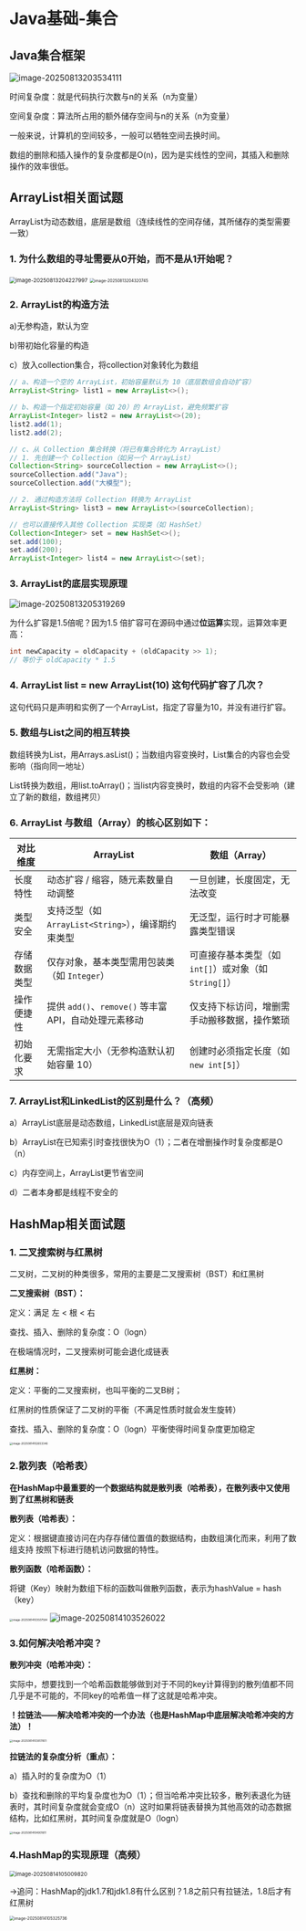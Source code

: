 # Java基础-集合

## Java集合框架

![image-20250813203534111](https://raw.githubusercontent.com/Yzitong/When-Java-meets-LLM/main/images/image-20250813203534111.png)

时间复杂度：就是代码执行次数与n的关系（n为变量）

空间复杂度：算法所占用的额外储存空间与n的关系（n为变量）

一般来说，计算机的空间较多，一般可以牺牲空间去换时间。

数组的删除和插入操作的复杂度都是O(n)，因为是实线性的空间，其插入和删除操作的效率很低。

## ArrayList相关面试题

ArrayList为动态数组，底层是数组（连续线性的空间存储，其所储存的类型需要一致）

### 1. 为什么数组的寻址需要从0开始，而不是从1开始呢？

<img src="https://raw.githubusercontent.com/Yzitong/When-Java-meets-LLM/main/images/image-20250813204227997.png" alt="image-20250813204227997" style="zoom:67%;" />

<img src="https://raw.githubusercontent.com/Yzitong/When-Java-meets-LLM/main/images/image-20250813204320745.png" alt="image-20250813204320745" style="zoom: 50%;" />

### 2. ArrayList的构造方法

a)无参构造，默认为空 

b)带初始化容量的构造

c）放入collection集合，将collection对象转化为数组

```java
// a、构造一个空的 ArrayList，初始容量默认为 10（底层数组会自动扩容）
ArrayList<String> list1 = new ArrayList<>();  

// b、构造一个指定初始容量（如 20）的 ArrayList，避免频繁扩容
ArrayList<Integer> list2 = new ArrayList<>(20);  
list2.add(1);  
list2.add(2);  

// c、从 Collection 集合转换（将已有集合转化为 ArrayList）
// 1. 先创建一个 Collection（如另一个 ArrayList）
Collection<String> sourceCollection = new ArrayList<>();  
sourceCollection.add("Java");  
sourceCollection.add("大模型");  

// 2. 通过构造方法将 Collection 转换为 ArrayList
ArrayList<String> list3 = new ArrayList<>(sourceCollection);  

// 也可以直接传入其他 Collection 实现类（如 HashSet）
Collection<Integer> set = new HashSet<>();  
set.add(100);  
set.add(200);  
ArrayList<Integer> list4 = new ArrayList<>(set);  
```



### 3. ArrayList的底层实现原理

![image-20250813205319269](https://raw.githubusercontent.com/Yzitong/When-Java-meets-LLM/main/images/image-20250813205319269.png)

为什么扩容是1.5倍呢？因为1.5 倍扩容可在源码中通过**位运算**实现，运算效率更高：

```java
int newCapacity = oldCapacity + (oldCapacity >> 1); 
// 等价于 oldCapacity * 1.5
```



### 4. ArrayList list = new ArrayList(10) 这句代码扩容了几次？

这句代码只是声明和实例了一个ArrayList，指定了容量为10，并没有进行扩容。

 

### 5. 数组与List之间的相互转换

数组转换为List，用Arrays.asList()；当数组内容变换时，List集合的内容也会受影响（指向同一地址）

List转换为数组，用list.toArray()；当list内容变换时，数组的内容不会受影响（建立了新的数组，数组拷贝）



### 6. ArrayList 与数组（Array）的核心区别如下：

| **对比维度** | **ArrayList**                                         | **数组（Array）**                                     |
| ------------ | ----------------------------------------------------- | ----------------------------------------------------- |
| 长度特性     | 动态扩容 / 缩容，随元素数量自动调整                   | 一旦创建，长度固定，无法改变                          |
| 类型安全     | 支持泛型（如 `ArrayList<String>`），编译期约束类型    | 无泛型，运行时才可能暴露类型错误                      |
| 存储数据类型 | 仅存对象，基本类型需用包装类（如 `Integer`）          | 可直接存基本类型（如 `int[]`）或对象（如 `String[]`） |
| 操作便捷性   | 提供 `add()`、`remove()` 等丰富 API，自动处理元素移动 | 仅支持下标访问，增删需手动搬移数据，操作繁琐          |
| 初始化要求   | 无需指定大小（无参构造默认初始容量 10）               | 创建时必须指定长度（如 `new int[5]`）                 |

 

### 7. ArrayList和LinkedList的区别是什么？（高频）

a）ArrayList底层是动态数组，LinkedList底层是双向链表

b）ArrayList在已知索引时查找很快为O（1）；二者在增删操作时复杂度都是O（n）

c）内存空间上，ArrayList更节省空间

d）二者本身都是线程不安全的



## HashMap相关面试题

### 1. 二叉搜索树与红黑树

二叉树，二叉树的种类很多，常用的主要是二叉搜索树（BST）和红黑树

**二叉搜索树（BST）：**

定义：满足 左 < 根 < 右

查找、插入、删除的复杂度：O（logn）

在极端情况时，二叉搜索树可能会退化成链表

**红黑树：**

定义：平衡的二叉搜索树，也叫平衡的二叉B树；

红黑树的性质保证了二叉树的平衡（不满足性质时就会发生旋转）

查找、插入、删除的复杂度：O（logn）平衡使得时间复杂度更加稳定

<img src="https://raw.githubusercontent.com/Yzitong/When-Java-meets-LLM/main/images/image-20250814102653346.png" alt="image-20250814102653346" style="zoom: 33%;" />

### 2.散列表（哈希表）

**在HashMap中最重要的一个数据结构就是散列表（哈希表），在散列表中又使用到了红黑树和链表**

**散列表（哈希表）：**

定义：根据键直接访问在内存存储位置值的数据结构，由数组演化而来，利用了数组支持 按照下标进行随机访问数据的特性。

**散列函数（哈希函数）：**

将键（Key）映射为数组下标的函数叫做散列函数，表示为hashValue = hash（key）

<img src="https://raw.githubusercontent.com/Yzitong/When-Java-meets-LLM/main/images/image-20250814103507584.png" alt="image-20250814103507584" style="zoom: 33%;" />

<img src="https://raw.githubusercontent.com/Yzitong/When-Java-meets-LLM/main/images/image-20250814103526022.png" alt="image-20250814103526022"  />



### 3.如何解决哈希冲突？

**散列冲突（哈希冲突）：**

实际中，想要找到一个哈希函数能够做到对于不同的key计算得到的散列值都不同几乎是不可能的，不同key的哈希值一样了这就是哈希冲突。

**！拉链法——解决哈希冲突的一个办法（也是HashMap中底层解决哈希冲突的方法）！**

<img src="https://raw.githubusercontent.com/Yzitong/When-Java-meets-LLM/main/images/image-20250814103817801.png" alt="image-20250814103817801" style="zoom: 33%;" />

**拉链法的复杂度分析（重点）：**

a）插入时的复杂度为O（1）

b）查找和删除的平均复杂度也为O（1）；但当哈希冲突比较多，散列表退化为链表时，其时间复杂度就会变成O（n）这时如果将链表替换为其他高效的动态数据结构，比如红黑树，其时间复杂度就是O（logn）

<img src="https://raw.githubusercontent.com/Yzitong/When-Java-meets-LLM/main/images/image-20250814104901611.png" alt="image-20250814104901611" style="zoom:33%;" />



### 4.HashMap的实现原理（高频）

<img src="https://raw.githubusercontent.com/Yzitong/When-Java-meets-LLM/main/images/image-20250814105009820.png" alt="image-20250814105009820" style="zoom: 67%;" />

→追问：HashMap的jdk1.7和jdk1.8有什么区别？1.8之前只有拉链法，1.8后才有红黑树

<img src="C:\Users\于子童\AppData\Roaming\Typora\typora-user-images\image-20250814105325736.png" alt="image-20250814105325736" style="zoom: 50%;" />

